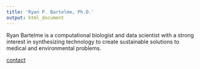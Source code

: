 ```yaml
---
title: 'Ryan P. Bartelme, Ph.D.'
output: html_document
---
```


Ryan Bartelme is a computational biologist and data scientist with a strong interest in synthesizing technology to create sustainable solutions to medical and environmental problems. 

[contact](https://rbartelme.github.io/contact.html)